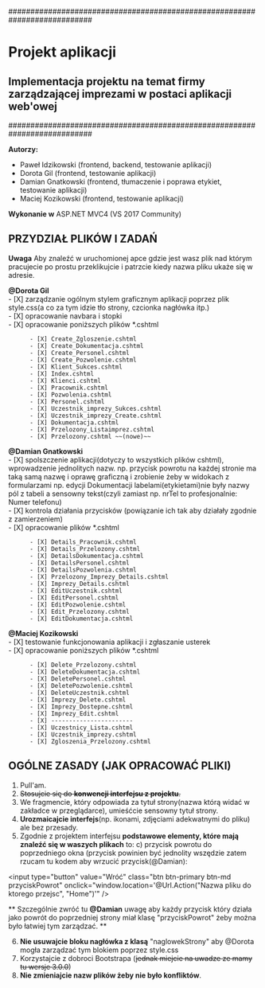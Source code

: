 ###########################################################################

# Projekt aplikacji 
## Implementacja projektu na temat firmy zarządzającej imprezami w postaci aplikacji web'owej

###########################################################################

**Autorzy:**
* Paweł Idzikowski (frontend, backend, testowanie aplikacji)
* Dorota Gil (frontend, testowanie aplikacji)
* Damian Gnatkowski (frontend, tłumaczenie i poprawa etykiet, testowanie aplikacji)
* Maciej Kozikowski (frontend, testowanie aplikacji)

**Wykonanie w** ASP.NET MVC4 (VS 2017 Community)

## PRZYDZIAŁ PLIKÓW I ZADAŃ

**Uwaga** Aby znaleźć w uruchomionej apce gdzie jest wasz plik nad którym pracujecie po prostu przeklikujcie i patrzcie kiedy nazwa pliku ukaże się w adresie.

**@Dorota Gil** \
        - [X] zarządzanie ogólnym stylem graficznym aplikacji poprzez plik style.css(a co za tym idzie tło strony, czcionka nagłówka itp.) <br/>
	- [X] opracowanie navbara i stopki <br/>
	- [X] opracowanie poniższych plików *.cshtml  <br/>
	
		  - [X] Create_Zgloszenie.cshtml  
		  - [X] Create_Dokumentacja.cshtml 
		  - [X] Create_Personel.cshtml 
		  - [X] Create_Pozwolenie.cshtml 
		  - [X] Klient_Sukces.cshtml 
		  - [X] Index.cshtml 
		  - [X] Klienci.cshtml   
		  - [X] Pracownik.cshtml  
		  - [X] Pozwolenia.cshtml  
		  - [X] Personel.cshtml 
		  - [X] Uczestnik_imprezy_Sukces.cshtml  
		  - [X] Uczestnik_imprezy_Create.cshtml   
		  - [X] Dokumentacja.cshtml   
		  - [X] Przelozony_Listaimprez.cshtml 
		  - [X] Przelozony.cshtml ~~(nowe)~~
		  
**@Damian Gnatkowski** \
        - [X] spolszczenie aplikacji(dotyczy to wszystkich plików cshtml), wprowadzenie jednolitych nazw. np. przycisk powrotu na każdej stronie ma taką samą nazwę i oprawę graficzną i zrobienie żeby w widokach z formularzami np. edycji Dokumentacji labelami(etykietami)nie były nazwy pól z tabeli a sensowny tekst(czyli zamiast np. nrTel to profesjonalnie: Numer telefonu) <br/>
	- [X] kontrola działania przycisków (powiązanie ich tak aby działały zgodnie z zamierzeniem) <br/>
	- [X] opracowanie plików *.cshtml <br/>
		
		  - [X] Details_Pracownik.cshtml 
		  - [X] Details_Przelozony.cshtml 
		  - [X] DetailsDokumentacja.cshtml  
		  - [X] DetailsPersonel.cshtml 
		  - [X] DetailsPozwolenia.cshtml  
		  - [X] Przelozony_Imprezy_Details.cshtml  
		  - [X] Imprezy_Details.cshtml 
		  - [X] EditUczestnik.cshtml 
		  - [X] EditPersonel.cshtml 
		  - [X] EditPozwolenie.cshtml 
		  - [X] Edit_Przelozony.cshtml 
		  - [X] EditDokumentacja.cshtml 

**@Maciej Kozikowski** \
        - [X] testowanie funkcjonowania aplikacji i zgłaszanie usterek <br/>
	- [X] opracowanie poniższych plików *.cshtml  <br/>
		
		  - [X] Delete_Przelozony.cshtml   
		  - [X] DeleteDokumentacja.cshtml 
		  - [X] DeletePersonel.cshtml 
		  - [X] DeletePozwolenie.cshtml 
		  - [X] DeleteUczestnik.cshtml 
		  - [X] Imprezy_Delete.cshtml 
		  - [X] Imprezy_Dostepne.cshtml 
		  - [X] Imprezy_Edit.cshtml 
		  - [X] -----------------------
		  - [X] Uczestnicy_Lista.cshtml
		  - [X] Uczestnik_imprezy.cshtml 
		  - [X] Zgloszenia_Przelozony.cshtml 


## OGÓLNE ZASADY (JAK OPRACOWAĆ PLIKI)

1. Pull'am.
2. ~~Stosujcie się do **konwencji interfejsu z projektu**.~~
3. We fragmencie, który odpowiada za tytuł strony(nazwa którą widać w zakładce w przeglądarce), umieśćcie sensowny tytuł strony.
4. **Urozmaicajcie interfejs**(np. ikonami, zdjęciami adekwatnymi do pliku) ale bez przesady.
5. Zgodnie z projektem interfejsu **podstawowe elementy, które mają znaleźć się w waszych plikach** to:
c) przycisk powrotu do poprzedniego okna (przycisk powinien być jednolity wszędzie zatem rzucam tu kodem
aby wrzucić przycisk(@Damian): 

<input type="button" value="Wróć" class="btn btn-primary btn-md przyciskPowrot" onclick="window.location='@Url.Action("Nazwa pliku do ktorego przejsc", "Home")'" />

** Szczególnie zwróć tu **@Damian** uwagę aby każdy przycisk który działa jako powrót do poprzedniej strony miał klasę "przyciskPowrot" żeby można było łatwiej tym zarządzać. **

6. **Nie usuwajcie bloku nagłówka z klasą** "naglowekStrony" aby @Dorota mogła zarządzać tym blokiem poprzez style.css
7. Korzystajcie z dobroci Bootstrapa (~~jednak miejcie na uwadze ze mamy tu wersje 3.0.0~~)
8. **Nie zmieniajcie nazw plików żeby nie było konfliktów**.